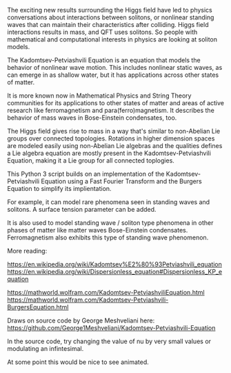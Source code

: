 The exciting new results surrounding the Higgs field have led to physics conversations about interactions between solitons,
or nonlinear standing waves that can maintain their characteristics after colliding. Higgs field interactions results in mass, 
and QFT uses solitons. So people with mathematical and computational interests in physics are looking at soliton models.

The Kadomtsev-Petviashvili Equation is an equation that models the behavior of nonlinear wave motion.
This includes nonlinear static waves, as can emerge in as shallow water, but it has applications across other states of matter.

It is more known now in Mathematical Physics and String Theory communities for its applications to other states of matter and
areas of active research like ferromagnetism and para(ferro)magnetism. It describes the behavior of mass waves in Bose-Einstein
condensates, too. 

The Higgs field gives rise to mass in a way that's similar to non-Abelian Lie groups over connected topologies. Rotations in higher
dimension spaces are modeled easily using non-Abelian Lie algebras and the qualities defines a Lie algebra equation are mostly
present in the Kadomtsev-Petviashvili Equation, making it a Lie group for all connected toplogies.

This Python 3 script builds on an implementation of the Kadomtsev-Petviashvili Equation using a Fast Fourier Transform and 
the Burgers Equation to simplify its implientation.


For example, it can model rare phenomena seen in standing waves and solitons.
A surface tension parameter can be added. 

It is also used to model standing wave / soliton type phenomena in other phases of matter like matter waves Bose-Einstein condensates.
Ferromagnetism also exhibits this type of standing wave phenomenon.

More reading:

https://en.wikipedia.org/wiki/Kadomtsev%E2%80%93Petviashvili_equation
https://en.wikipedia.org/wiki/Dispersionless_equation#Dispersionless_KP_equation

https://mathworld.wolfram.com/Kadomtsev-PetviashviliEquation.html
https://mathworld.wolfram.com/Kadomtsev-Petviashvili-BurgersEquation.html

Draws on source code by George Meshveliani here:
https://github.com/George1Meshveliani/Kadomtsev-Petviashvili-Equation



In the source code, try changing the value of nu by very small values or modulating an infintesimal.

At some point this would be nice to see animated.
